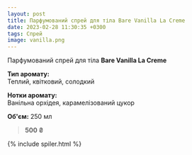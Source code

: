 ```yaml
---
layout: post
title: Парфумований спрей для тіла Bare Vanilla La Creme
date: 2023-02-28 11:30:35 +0300
tags: Спрей
image: vanilla.png
---
```


Парфумований спрей для тіла **Bare Vanilla La Creme**


**Тип аромату:** <br>
Теплий, квітковий, солодкий <br>

**Нотки аромату:** <br>
Ванільна орхідея, карамелізований цукор

**Об'єм:** 250 мл

>**500 ₴**

{% include spiler.html %}
